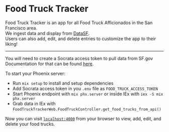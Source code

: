 # Food Truck Tracker

Food Truck Tracker is an app for all Food Truck Afficionados in the San Francisco area.\
We ingest data and display from [DataSF](https://data.sfgov.org/Economy-and-Community/Mobile-Food-Facility-Permit/rqzj-sfat/data).\
Users can also add, edit, and delete entries to customize the app to their liking!

---
You will need to create a Socrata access token to pull data from SF.gov\
Documentation for that can be found [here](https://www.sf.gov/resource/2023/open-data-developer-resources).

To start your Phoenix server:

  * Run `mix setup` to install and setup dependencies
  * Add Socrata access token in you `.env` file as `FOOD_TRUCK_ACCESS_TOKEN`
  * Start Phoenix endpoint with `mix phx.server` or inside IEx with `iex -S mix phx.server`
  * Grab data in IEx with `FoodTruckTrackerWeb.FoodTruckController.get_food_trucks_from_api()`
    
Now you can visit [`localhost:4000`](http://localhost:4000) from your browser to view, add, edit, and delete your food trucks.
